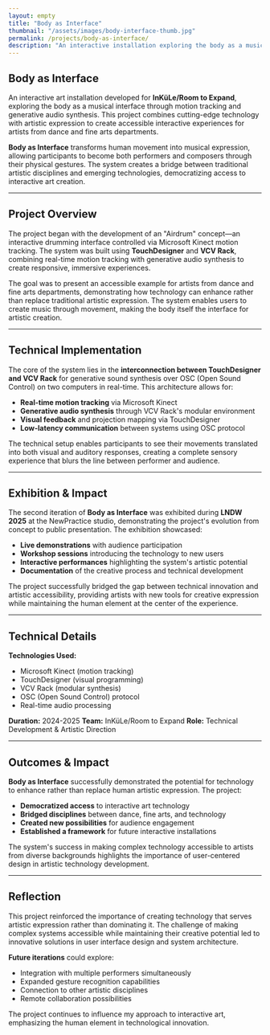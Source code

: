 ```yaml
---
layout: empty
title: "Body as Interface"
thumbnail: "/assets/images/body-interface-thumb.jpg"
permalink: /projects/body-as-interface/
description: "An interactive installation exploring the body as a musical interface."
---
```


## Body as Interface

An interactive art installation developed for **InKüLe/Room to Expand**, exploring the body as a musical interface through motion tracking and generative audio synthesis. This project combines cutting-edge technology with artistic expression to create accessible interactive experiences for artists from dance and fine arts departments.

**Body as Interface** transforms human movement into musical expression, allowing participants to become both performers and composers through their physical gestures. The system creates a bridge between traditional artistic disciplines and emerging technologies, democratizing access to interactive art creation.

---

## Project Overview

The project began with the development of an "Airdrum" concept—an interactive drumming interface controlled via Microsoft Kinect motion tracking. The system was built using **TouchDesigner** and **VCV Rack**, combining real-time motion tracking with generative audio synthesis to create responsive, immersive experiences.

The goal was to present an accessible example for artists from dance and fine arts departments, demonstrating how technology can enhance rather than replace traditional artistic expression. The system enables users to create music through movement, making the body itself the interface for artistic creation.

---

## Technical Implementation

The core of the system lies in the **interconnection between TouchDesigner and VCV Rack** for generative sound synthesis over OSC (Open Sound Control) on two computers in real-time. This architecture allows for:

- **Real-time motion tracking** via Microsoft Kinect
- **Generative audio synthesis** through VCV Rack's modular environment
- **Visual feedback** and projection mapping via TouchDesigner
- **Low-latency communication** between systems using OSC protocol

The technical setup enables participants to see their movements translated into both visual and auditory responses, creating a complete sensory experience that blurs the line between performer and audience.

---

## Exhibition & Impact

The second iteration of **Body as Interface** was exhibited during **LNDW 2025** at the NewPractice studio, demonstrating the project's evolution from concept to public presentation. The exhibition showcased:

- **Live demonstrations** with audience participation
- **Workshop sessions** introducing the technology to new users
- **Interactive performances** highlighting the system's artistic potential
- **Documentation** of the creative process and technical development

The project successfully bridged the gap between technical innovation and artistic accessibility, providing artists with new tools for creative expression while maintaining the human element at the center of the experience.

---

## Technical Details

**Technologies Used:**
- Microsoft Kinect (motion tracking)
- TouchDesigner (visual programming)
- VCV Rack (modular synthesis)
- OSC (Open Sound Control) protocol
- Real-time audio processing

**Duration:** 2024-2025
**Team:** InKüLe/Room to Expand
**Role:** Technical Development & Artistic Direction

---

## Outcomes & Impact

**Body as Interface** successfully demonstrated the potential for technology to enhance rather than replace human artistic expression. The project:

- **Democratized access** to interactive art technology
- **Bridged disciplines** between dance, fine arts, and technology
- **Created new possibilities** for audience engagement
- **Established a framework** for future interactive installations

The system's success in making complex technology accessible to artists from diverse backgrounds highlights the importance of user-centered design in artistic technology development.

---

## Reflection

This project reinforced the importance of creating technology that serves artistic expression rather than dominating it. The challenge of making complex systems accessible while maintaining their creative potential led to innovative solutions in user interface design and system architecture.

**Future iterations** could explore:
- Integration with multiple performers simultaneously
- Expanded gesture recognition capabilities
- Connection to other artistic disciplines
- Remote collaboration possibilities

The project continues to influence my approach to interactive art, emphasizing the human element in technological innovation.

